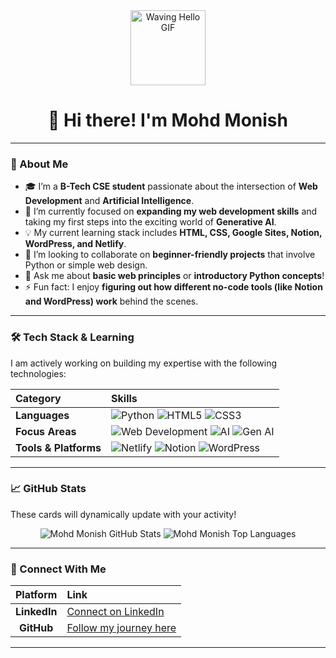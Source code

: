 <div align="center">
<img src="[https://media.giphy.com/media/v1.Y2lkPTc5MGI3NjExNTk0N2NhYmY1ZDViMGI0Y2Y2YmY3OWFmZmM3ZDQxZDEwYjMyZDVhMSZlcD12MV9pbnRlcm5hbF9naWZzX2dpZklkJmN0PWc/bGgsc5hpueFgs/giphy.gif](https://media.giphy.com/media/hvRJCLFzcasrR4ia7z/giphy.gif)" width="120px" alt="Waving Hello GIF">  <h1>👋 Hi there! I'm Mohd Monish</h1>
</div>

---

### 🚀 About Me

- 🎓 I’m a **B-Tech CSE student** passionate about the intersection of **Web Development** and **Artificial Intelligence**.
- 🌱 I’m currently focused on **expanding my web development skills** and taking my first steps into the exciting world of **Generative AI**.
- 💡 My current learning stack includes **HTML, CSS, Google Sites, Notion, WordPress, and Netlify**.
- 👯 I’m looking to collaborate on **beginner-friendly projects** that involve Python or simple web design.
- 💬 Ask me about **basic web principles** or **introductory Python concepts**!
- ⚡ Fun fact: I enjoy **figuring out how different no-code tools (like Notion and WordPress) work** behind the scenes.

---

### 🛠️ Tech Stack & Learning

I am actively working on building my expertise with the following technologies:

| Category | Skills |
| :--- | :--- |
| **Languages** | <img src="https://img.shields.io/badge/Python-3670A0?style=for-the-badge&logo=python&logoColor=ffdd54" alt="Python"> <img src="https://img.shields.io/badge/HTML5-E34F26?style=for-the-badge&logo=html5&logoColor=white" alt="HTML5"> <img src="https://img.shields.io/badge/CSS3-1572B6?style=for-the-badge&logo=css3&logoColor=white" alt="CSS3"> |
| **Focus Areas** | <img src="https://img.shields.io/badge/Web_Development-30A3DC?style=for-the-badge&logo=codepen&logoColor=white" alt="Web Development"> <img src="https://img.shields.io/badge/Artificial_Intelligence-FF4500?style=for-the-badge&logo=pytorch&logoColor=white" alt="AI"> <img src="https://img.shields.io/badge/Generative_AI-5A3E90?style=for-the-badge&logo=openai&logoColor=white" alt="Gen AI"> |
| **Tools & Platforms**| <img src="https://img.shields.io/badge/Netlify-00C7B7?style=for-the-badge&logo=netlify&logoColor=white" alt="Netlify"> <img src="https://img.shields.io/badge/Notion-000000?style=for-the-badge&logo=notion&logoColor=white" alt="Notion"> <img src="https://img.shields.io/badge/WordPress-21759B?style=for-the-badge&logo=wordpress&logoColor=white" alt="WordPress"> |

---

### 📈 GitHub Stats

These cards will dynamically update with your activity!

<div align="center">
  <img src="https://github-readme-stats.vercel.app/api?username=Mohd-Monish&show_icons=true&theme=buefy&hide_border=true&title_color=30A3DC&icon_color=00C7B7" alt="Mohd Monish GitHub Stats" />
  <img src="https://github-readme-stats.vercel.app/api/top-langs/?username=Mohd-Monish&layout=compact&theme=buefy&hide_border=true&title_color=30A3DC&icon_color=00C7B7" alt="Mohd Monish Top Languages" />
</div>

---

### 🔗 Connect With Me

| Platform | Link |
| :---: | :--- |
| **LinkedIn** | [Connect on LinkedIn](https://www.linkedin.com/in/mohdmonishh) |
| **GitHub** | [Follow my journey here](https://github.com/Mohd-Monish) |

---
